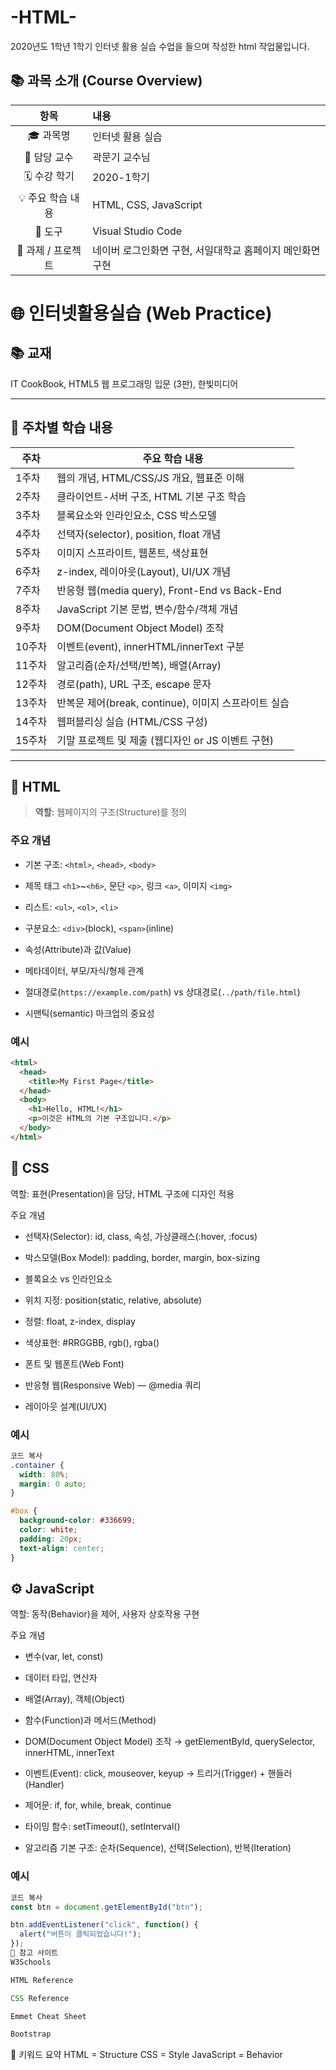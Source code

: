 # -HTML-

2020년도 1학년 1학기 인터넷 활용 실습 수업을 들으며 작성한 html 작업물입니다.

## 📚 과목 소개 (Course Overview)

| 항목 | 내용 |
|:----:|:-----|
| 🎓 과목명 | 인터넷 활용 실습 |
| 🏫 담당 교수 | 곽문기 교수님 |
| 🗓️ 수강 학기 | 2020-1학기 |
| 💡 주요 학습 내용 | HTML, CSS, JavaScript |
| 🧰 도구 | Visual Studio Code |
| 🧩 과제 / 프로젝트 | 네이버 로그인화면 구현, 서일대학교 홈페이지 메인화면 구현 |

# 🌐 인터넷활용실습 (Web Practice)

## 📚 교재
IT CookBook, HTML5 웹 프로그래밍 입문 (3판), 한빛미디어

---

## 📅 주차별 학습 내용

| 주차 | 주요 학습 내용 |
|------|----------------|
| 1주차 | 웹의 개념, HTML/CSS/JS 개요, 웹표준 이해 |
| 2주차 | 클라이언트-서버 구조, HTML 기본 구조 학습 |
| 3주차 | 블록요소와 인라인요소, CSS 박스모델 |
| 4주차 | 선택자(selector), position, float 개념 |
| 5주차 | 이미지 스프라이트, 웹폰트, 색상표현 |
| 6주차 | z-index, 레이아웃(Layout), UI/UX 개념 |
| 7주차 | 반응형 웹(media query), Front-End vs Back-End |
| 8주차 | JavaScript 기본 문법, 변수/함수/객체 개념 |
| 9주차 | DOM(Document Object Model) 조작 |
| 10주차 | 이벤트(event), innerHTML/innerText 구분 |
| 11주차 | 알고리즘(순차/선택/반복), 배열(Array) |
| 12주차 | 경로(path), URL 구조, escape 문자 |
| 13주차 | 반복문 제어(break, continue), 이미지 스프라이트 실습 |
| 14주차 | 웹퍼블리싱 실습 (HTML/CSS 구성) |
| 15주차 | 기말 프로젝트 및 제출 (웹디자인 or JS 이벤트 구현) |

---

## 🧱 HTML

> **역할:** 웹페이지의 구조(Structure)를 정의

### 주요 개념
- 기본 구조: `<html>`, `<head>`, `<body>`
  
- 제목 태그 `<h1>`~`<h6>`, 문단 `<p>`, 링크 `<a>`, 이미지 `<img>`
  
- 리스트: `<ul>`, `<ol>`, `<li>`
  
- 구분요소: `<div>`(block), `<span>`(inline)
  
- 속성(Attribute)과 값(Value)
  
- 메타데이터, 부모/자식/형제 관계
  
- 절대경로(`https://example.com/path`) vs 상대경로(`../path/file.html`)
  
- 시맨틱(semantic) 마크업의 중요성

### 예시
```html
<html>
  <head>
    <title>My First Page</title>
  </head>
  <body>
    <h1>Hello, HTML!</h1>
    <p>이것은 HTML의 기본 구조입니다.</p>
  </body>
</html>
```


## 🎨 CSS
역할: 표현(Presentation)을 담당, HTML 구조에 디자인 적용

주요 개념
- 선택자(Selector): id, class, 속성, 가상클래스(:hover, :focus)
  
- 박스모델(Box Model): padding, border, margin, box-sizing
  
- 블록요소 vs 인라인요소
  
- 위치 지정: position(static, relative, absolute)
  
- 정렬: float, z-index, display
  
- 색상표현: #RRGGBB, rgb(), rgba()

- 폰트 및 웹폰트(Web Font)
  
- 반응형 웹(Responsive Web) — @media 쿼리
  
- 레이아웃 설계(UI/UX)

### 예시
```css
코드 복사
.container {
  width: 80%;
  margin: 0 auto;
}

#box {
  background-color: #336699;
  color: white;
  padding: 20px;
  text-align: center;
}
```

## ⚙️ JavaScript
역할: 동작(Behavior)을 제어, 사용자 상호작용 구현

주요 개념
- 변수(var, let, const)

- 데이터 타입, 연산자

- 배열(Array), 객체(Object)

- 함수(Function)과 메서드(Method)

- DOM(Document Object Model) 조작
→ getElementById, querySelector, innerHTML, innerText

- 이벤트(Event): click, mouseover, keyup
→ 트리거(Trigger) + 핸들러(Handler)

- 제어문: if, for, while, break, continue

- 타이밍 함수: setTimeout(), setInterval()

- 알고리즘 기본 구조: 순차(Sequence), 선택(Selection), 반복(Iteration)

### 예시
```javascript
코드 복사
const btn = document.getElementById("btn");

btn.addEventListener("click", function() {
  alert("버튼이 클릭되었습니다!");
});
🧾 참고 사이트
W3Schools

HTML Reference

CSS Reference

Emmet Cheat Sheet

Bootstrap
```
🧠 키워드 요약
HTML = Structure
CSS = Style
JavaScript = Behavior
